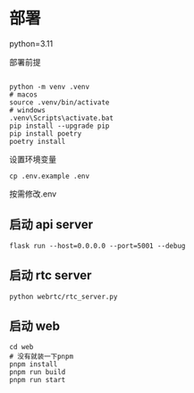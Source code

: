 # 部署

python=3.11

部署前提
```shell

python -m venv .venv
# macos
source .venv/bin/activate
# windows
.venv\Scripts\activate.bat
pip install --upgrade pip
pip install poetry
poetry install
```

设置环境变量
```shell
cp .env.example .env
```
按需修改.env

## 启动 api server
```shell
flask run --host=0.0.0.0 --port=5001 --debug
```

## 启动 rtc server
```shell
python webrtc/rtc_server.py
```

## 启动 web
```shell
cd web
# 没有就装一下pnpm
pnpm install
pnpm run build
pnpm run start
```